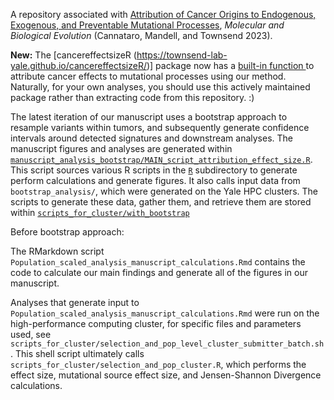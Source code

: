 A repository associated with [Attribution of Cancer Origins to Endogenous, Exogenous, and Preventable Mutational Processes](https://academic.oup.com/mbe/article/39/5/msac084/6570859), *Molecular and Biological Evolution* (Cannataro, Mandell, and Townsend 2023).

**New:** The [cancereffectsizeR (https://townsend-lab-yale.github.io/cancereffectsizeR/)] package now has a [built-in function ](https://townsend-lab-yale.github.io/cancereffectsizeR/reference/mutational_signature_effects.html) to attribute cancer effects to mutational processes using our method. Naturally, for your own analyses, you should use this actively maintained package rather than extracting code from this repository. :)



The latest iteration of our manuscript uses a bootstrap approach to resample variants within tumors, and subsequently generate confidence intervals around detected signatures and downstream analyses.  The manuscript figures and analyses are generated within [`manuscript_analysis_bootstrap/MAIN_script_attribution_effect_size.R`](https://github.com/Townsend-Lab-Yale/cancer_causes_and_effects/blob/master/manuscript_analysis_bootstrap/MAIN_script_attribution_effect_size.R). This script sources various R scripts in the [`R`](https://github.com/Townsend-Lab-Yale/cancer_causes_and_effects/tree/master/manuscript_analysis_bootstrap/R) subdirectory to generate perform calculations and generate figures. It also calls input data from `bootstrap_analysis/`, which were generated on the Yale HPC clusters. The scripts to generate these data, gather them, and retrieve them are stored within [`scripts_for_cluster/with_bootstrap`](https://github.com/Townsend-Lab-Yale/cancer_causes_and_effects/tree/master/scripts_for_cluster/with_bootstrap) 

Before bootstrap approach: 

The RMarkdown script `Population_scaled_analysis_manuscript_calculations.Rmd` contains the code to calculate our main findings and generate all of the figures in our manuscript. 

Analyses that generate input to `Population_scaled_analysis_manuscript_calculations.Rmd` were run on the high-performance computing cluster, for specific files and parameters used, see `scripts_for_cluster/selection_and_pop_level_cluster_submitter_batch.sh`. This shell script ultimately calls `scripts_for_cluster/selection_and_pop_cluster.R`, which performs the effect size, mutational source effect size, and Jensen-Shannon Divergence calculations. 










